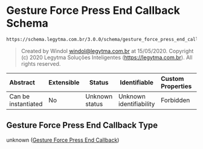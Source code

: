 # Gesture Force Press End Callback Schema

```txt
https://schema.legytma.com.br/3.0.0/schema/gesture_force_press_end_callback.schema.json
```




> Created by Windol [windol@legytma.com.br](mailto:windol@legytma.com.br) at 15/05/2020.
> Copyright (c) 2020 Legytma Soluções Inteligentes (<https://legytma.com.br>). All rights reserved.
>

| Abstract            | Extensible | Status         | Identifiable            | Custom Properties | Additional Properties | Access Restrictions | Defined In                                                                                                                    |
| :------------------ | ---------- | -------------- | ----------------------- | :---------------- | --------------------- | ------------------- | ----------------------------------------------------------------------------------------------------------------------------- |
| Can be instantiated | No         | Unknown status | Unknown identifiability | Forbidden         | Allowed               | none                | [gesture_force_press_end_callback.schema.json](../schema/gesture_force_press_end_callback.schema.json) |

## Gesture Force Press End Callback Type

unknown ([Gesture Force Press End Callback](gesture_force_press_end_callback.md))
